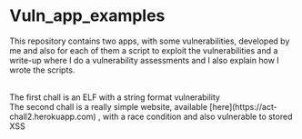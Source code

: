 # Vuln_app_examples

This repository contains two apps, with some vulnerabilities, developed by me and also for each of them a script to exploit the vulnerabilities and a write-up where I do a vulnerability assessments and I also explain how I wrote the scripts.

<br/>
The first chall is an ELF with a string format vulnerability
<br/>
The second chall is a really simple website, available [here](https://act-chall2.herokuapp.com) , with a race condition and also vulnerable to stored XSS
